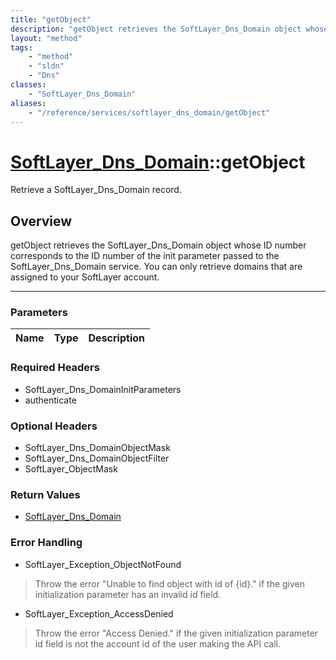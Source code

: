 ```yaml
---
title: "getObject"
description: "getObject retrieves the SoftLayer_Dns_Domain object whose ID number corresponds to the ID number of the init parameter p... "
layout: "method"
tags:
    - "method"
    - "sldn"
    - "Dns"
classes:
    - "SoftLayer_Dns_Domain"
aliases:
    - "/reference/services/softlayer_dns_domain/getObject"
---
```

# [SoftLayer_Dns_Domain](/reference/services/SoftLayer_Dns_Domain)::getObject

Retrieve a SoftLayer_Dns_Domain record.


## Overview 
getObject retrieves the SoftLayer_Dns_Domain object whose ID number corresponds to the ID number of the init parameter passed to the SoftLayer_Dns_Domain service. You can only retrieve domains that are assigned to your SoftLayer account. 

-----

### Parameters 
|Name | Type | Description |
| --- | --- | --- |


### Required Headers
* SoftLayer_Dns_DomainInitParameters
* authenticate


### Optional Headers
* SoftLayer_Dns_DomainObjectMask
* SoftLayer_Dns_DomainObjectFilter
* SoftLayer_ObjectMask

### Return Values
* <a href='/reference/datatypes/SoftLayer_Dns_Domain'>SoftLayer_Dns_Domain </a>



### Error Handling

* SoftLayer_Exception_ObjectNotFound 

> Throw the error "Unable to find object with id of {id}." if the given initialization parameter has an invalid id field. 

* SoftLayer_Exception_AccessDenied 

> Throw the error "Access Denied." if the given initialization parameter id field is not the account id of the user making the API call. 



